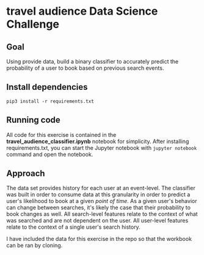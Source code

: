 # travel audience Data Science Challenge

## Goal
Using provide data, build a binary classifier to accurately predict the probability of a user to book based on previous search events.

## Install dependencies
``` 
pip3 install -r requirements.txt 
```

## Running code
All code for this exercise is contained in the __travel_audience_classifier.ipynb__ notebook for simplicity. After installing requirements.txt, you can start the Jupyter notebook with ``` jupyter notebook ``` command and open the notebook.

## Approach
The data set provides history for each user at an event-level. The classifier was built in order to consume data at this granularity in order to predict a user's likelihood to book at a given _point of time_. As a given user's behavior can change between searches, it's likely the case that their probability to book changes as well. All search-level features relate to the context of what was searched and are not dependent on the user. All user-level features relate to the context of a single user's search history. 

I have included the data for this exercise in the repo so that the workbook can be ran by cloning.
